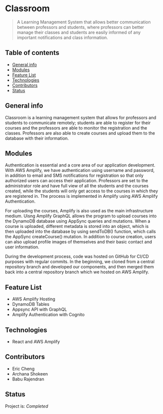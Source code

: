 # Classroom
> A Learning Management System that allows better communication between professors and students, where professors can better manage their classes and students are easily informed of any important notifications and class information</a>. 

## Table of contents
* [General info](#general-info)
* [Modules](#modules)
* [Feature List](#feature-list)
* [Technologies](#technologies)
* [Contributors](#contributors)
* [Status](#status)

## General info
Classroom is a learning management system that allows for professors and students to communicate remotely; students are able to register for their courses and the professors are able to monitor the registration and the classes. Professors are also able to create courses and upload them to the database with their information.

## Modules

Authentication is essential and a core area of our application development. With AWS Amplify, we have authentication using username and password, in addition to email and SMS notifications for registration so that only authorized users can access their application. Professors are set to the administrator role and have full view of all the students and the courses created, while the students will only get access to the courses in which they are registered in. The process is implemented in Amplify using AWS Amplify Authentication.

For uploading the courses, Amplify is also used as the main infrastructure medium. Uisng Amplify GraphQL allows the program to upload courses into the DynamoDB database using AppSync queries and mutations. When a course is uploaded, different metadata is stored into an object, which is then uploaded into the database by using sendToDB() function, which calls the AppSync createCourse() mutation. In addition to course creation, users can also upload profile images of themselves and their basic contact and user information.

During the development process, code was hosted on GitHub for CI/CD purposes with regular commits. In the beginning, we cloned from a central repository branch and developed our components, and then merged them back into a central repository branch which we hosted on AWS Amplify.

## Feature List

* AWS Amplify Hosting
* DynamoDB Tables
* Appsync API with GraphQL
* Amplify Authentication with Cognito
## Technologies
* React and AWS Amplify

## Contributors

* Eric Cheng
* Archana Shokeen
* Babu Rajendran
## Status
Project is: _Completed_
